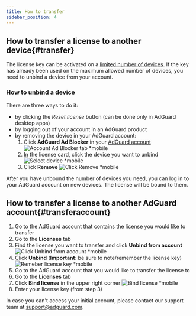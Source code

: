```yaml
---
title: How to transfer
sidebar_position: 4
---
```


## How to transfer a license to another device{#transfer}

The license key can be activated on a [limited number of devices](../what-is#devices). If the key has already been used on the maximum allowed number of devices, you need to unbind a device from your account.

### How to unbind a device

There are three ways to do it:

  * by clicking the *Reset license* button (can be done only in AdGuard desktop apps)
  * by logging out of your account in an AdGuard product
  * by removing the device in your AdGuard account:
     1. Click **AdGuard Ad Blocker** in your [AdGuard account](https://my.adguard.com/) ![Account Ad Blocker tab *mobile](https://cdn.adtidy.org/content/kb/ad_blocker/general/newaccount-unbind-device-0.png)
     2. In the license card, click the device you want to unbind ![Select device *mobile](https://cdn.adtidy.org/content/kb/ad_blocker/general/newaccount-unbind-device-1.png)
     3. Click **Remove** ![Click Remove *mobile](https://cdn.adtidy.org/content/kb/ad_blocker/general/newaccount-unbind-device-2.png)

After you have unbound the number of devices you need, you can log in to your AdGuard account on new devices. The license will be bound to them.

## How to transfer a license to another AdGuard account{#transferaccount}

 1. Go to the AdGuard account that contains the license you would like to transfer
 2. Go to the **Licenses** tab
 3. Find the license you want to transfer and click **Unbind from account** ![Click Unbind from account *mobile](https://cdn.adtidy.org/content/kb/ad_blocker/general/newaccount-transfer-to-account.png)
 4. Click **Unbind** (**Important**: be sure to note/remember the license key) ![Remeber license key *mobile](https://cdn.adtidy.org/content/kb/ad_blocker/general/newaccount-transfer-to-account-1.png)
 4. Go to the AdGuard account that you would like to transfer the license to
 5. Go to the **Licenses** tab
 6. Click **Bind license** in the upper right corner ![Bind license *mobile](https://cdn.adtidy.org/content/kb/ad_blocker/general/newaccount-transfer-to-account-2.png)
 7. Enter your license key (from step 3)

In case you can't access your initial account, please contact our support team at support@adguard.com.

